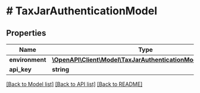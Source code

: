 # # TaxJarAuthenticationModel

## Properties

Name | Type | Description | Notes
------------ | ------------- | ------------- | -------------
**environment** | [**\OpenAPI\Client\Model\TaxJarAuthenticationModelEnvironment**](TaxJarAuthenticationModelEnvironment.md) |  |
**api_key** | **string** | Api key. |

[[Back to Model list]](../../README.md#models) [[Back to API list]](../../README.md#endpoints) [[Back to README]](../../README.md)
